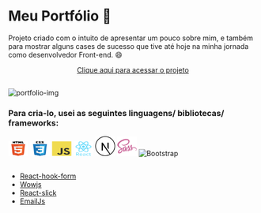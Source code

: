 <h1>Meu Portfólio 💼</h1>

Projeto criado com o intuito de apresentar um pouco sobre mim, e também para mostrar alguns cases de sucesso que tive até hoje na minha jornada como desenvolvedor Front-end.  😄

<div align="center">
  <a href="https://portfolio-giovani-sales.vercel.app/">Clique aqui para acessar o projeto</a>
</div>

##

<img width="947" alt="portfolio-img" src="https://user-images.githubusercontent.com/67559431/159195222-ae730ee4-ca0b-49bd-b7c4-7fb5a3519e7d.png">


  <div style="display: inline_block">
    <h3>Para cria-lo, usei as seguintes linguagens/ bibliotecas/ frameworks:</h3>
  <img src="https://raw.githubusercontent.com/devicons/devicon/master/icons/html5/html5-original-wordmark.svg" alt="html5" width="40" height="30"</img>   
  <img src="https://raw.githubusercontent.com/devicons/devicon/master/icons/css3/css3-original-wordmark.svg" alt="css3" width="40" height="30"</img> 
  <img src="https://raw.githubusercontent.com/devicons/devicon/master/icons/javascript/javascript-original.svg" alt="javascript" width="40" height="30"</img> 
  <img src="https://raw.githubusercontent.com/devicons/devicon/master/icons/react/react-original-wordmark.svg" alt="react" width="40" height="30"></img> 
  <img src="https://raw.githubusercontent.com/devicons/devicon/master/icons/nextjs/nextjs-line.svg" alt="nextjs" width="40" heigth="30"></img> 
  <img src="https://raw.githubusercontent.com/devicons/devicon/master/icons/sass/sass-original.svg" alt="sass" width="40" heigth="30"></img> 
  <img src="https://cdn.jsdelivr.net/gh/devicons/devicon/icons/bootstrap/bootstrap-original.svg" alt="Bootstrap" width="40" heigth="30" />
  
  ##
  
  <ul>
    <li><a href="https://react-hook-form.com/">React-hook-form</a></li>
    <li><a href="https://wowjs.uk/">Wowjs</a></li>
    <li><a href="https://react-slick.neostack.com/">React-slick</li>
    <li><a href="emailjs.com">EmailJs</a></li>
  </ul>
</div>

